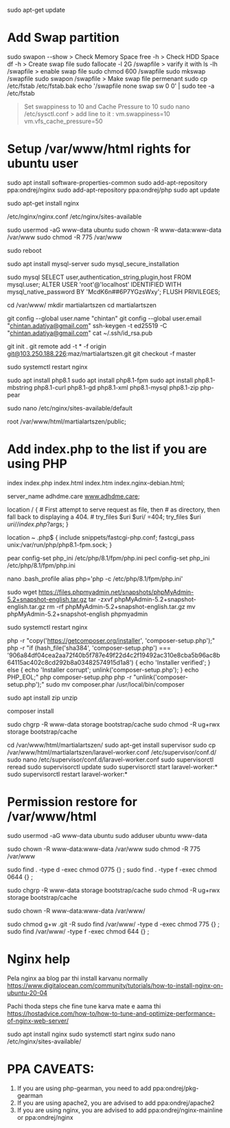 sudo apt-get update

# Add Swap partition
sudo swapon --show
    > Check Memory Space
        free -h
    > Check HDD Space
        df -h
    > Create swap file
        sudo fallocate -l 2G /swapfile
        > varify it with
            ls -lh /swapfile
        > enable swap file
            sudo chmod 600 /swapfile
            sudo mkswap /swapfile
            sudo swapon /swapfile
    > Make swap file permenant
        sudo cp /etc/fstab /etc/fstab.bak
        echo '/swapfile none swap sw 0 0' | sudo tee -a /etc/fstab
> Set swappiness to 10 and Cache Pressure to 10
    sudo nano /etc/sysctl.conf
    > add line to it :
        vm.swappiness=10
        vm.vfs_cache_pressure=50

# Setup /var/www/html rights for ubuntu user

sudo apt install software-properties-common
sudo add-apt-repository ppa:ondrej/nginx
sudo add-apt-repository ppa:ondrej/php
sudo apt update

sudo apt-get install nginx

/etc/nginx/nginx.conf
/etc/nginx/sites-available

sudo usermod -aG www-data ubuntu
sudo chown -R www-data:www-data /var/www
sudo chmod -R 775 /var/www

sudo reboot

sudo apt install mysql-server
sudo mysql_secure_installation

sudo mysql
SELECT user,authentication_string,plugin,host FROM mysql.user;
ALTER USER 'root'@'localhost' IDENTIFIED WITH mysql_native_password BY 'McdK6n##6P7YGzsWxy';
FLUSH PRIVILEGES;

cd /var/www/
mkdir martialartszen
cd martialartszen

git config --global user.name "chintan"
git config --global user.email "chintan.adatiya@gmail.com"
ssh-keygen -t ed25519 -C "chintan.adatiya@gmail.com"
cat ~/.ssh/id_rsa.pub

git init .
git remote add -t \* -f origin git@103.250.188.226:maz/martialartszen.git
git checkout -f master

sudo systemctl restart nginx

sudo apt install php8.1 
sudo apt install php8.1-fpm
sudo apt install php8.1-mbstring php8.1-curl php8.1-gd php8.1-xml php8.1-mysql php8.1-zip php-pear

sudo nano /etc/nginx/sites-available/default

root /var/www/html/martialartszen/public;

# Add index.php to the list if you are using PHP
index index.php index.html index.htm index.nginx-debian.html;

server_name adhdme.care www.adhdme.care;

location / {
    # First attempt to serve request as file, then
    # as directory, then fall back to displaying a 404.
    # try_files $uri $uri/ =404;
    try_files $uri $uri/ /index.php?$args;
}

location ~ \.php$ {
    include snippets/fastcgi-php.conf;
    fastcgi_pass unix:/var/run/php/php8.1-fpm.sock;
}

pear config-set php_ini /etc/php/8.1/fpm/php.ini
pecl config-set php_ini /etc/php/8.1/fpm/php.ini

nano .bash_profile
alias php='php -c /etc/php/8.1/fpm/php.ini'


sudo wget https://files.phpmyadmin.net/snapshots/phpMyAdmin-5.2+snapshot-english.tar.gz
tar -zxvf phpMyAdmin-5.2+snapshot-english.tar.gz
rm -rf phpMyAdmin-5.2+snapshot-english.tar.gz
mv phpMyAdmin-5.2+snapshot-english phpmyadmin

sudo systemctl restart nginx

php -r "copy('https://getcomposer.org/installer', 'composer-setup.php');"
php -r "if (hash_file('sha384', 'composer-setup.php') === '906a84df04cea2aa72f40b5f787e49f22d4c2f19492ac310e8cba5b96ac8b64115ac402c8cd292b8a03482574915d1a8') { echo 'Installer verified'; } else { echo 'Installer corrupt'; unlink('composer-setup.php'); } echo PHP_EOL;"
php composer-setup.php
php -r "unlink('composer-setup.php');"
sudo mv composer.phar /usr/local/bin/composer

sudo apt install zip unzip

composer install

sudo chgrp -R www-data storage bootstrap/cache
sudo chmod -R ug+rwx storage bootstrap/cache

cd /var/www/html/martialartszen/
sudo apt-get install supervisor
sudo cp /var/www/html/martialartszen/laravel-worker.conf /etc/supervisor/conf.d/
sudo nano /etc/supervisor/conf.d/laravel-worker.conf
sudo supervisorctl reread
sudo supervisorctl update
sudo supervisorctl start laravel-worker:*
sudo supervisorctl restart laravel-worker:*


# Permission restore for /var/www/html
sudo usermod -aG www-data ubuntu
sudo adduser ubuntu www-data

sudo chown -R www-data:www-data /var/www
sudo chmod -R 775 /var/www

sudo find . -type d -exec chmod 0775 {} \;
sudo find . -type f -exec chmod 0644 {} \;

sudo chgrp -R www-data storage bootstrap/cache
sudo chmod -R ug+rwx storage bootstrap/cache


sudo chown -R www-data:www-data /var/www/

sudo chmod g+w .git -R
sudo find /var/www/ -type d -exec chmod 775 {} \;
sudo find /var/www/ -type f -exec chmod 644 {} \;

# Nginx help
Pela nginx aa blog par thi install karvanu normally
https://www.digitalocean.com/community/tutorials/how-to-install-nginx-on-ubuntu-20-04

Pachi thoda steps che fine tune karva mate e aama thi
https://hostadvice.com/how-to/how-to-tune-and-optimize-performance-of-nginx-web-server/

sudo apt install nginx
sudo systemctl start nginx
sudo nano /etc/nginx/sites-available/

# PPA CAVEATS:
1. If you are using php-gearman, you need to add ppa:ondrej/pkg-gearman
2. If you are using apache2, you are advised to add ppa:ondrej/apache2
3. If you are using nginx, you are advised to add ppa:ondrej/nginx-mainline
   or ppa:ondrej/nginx